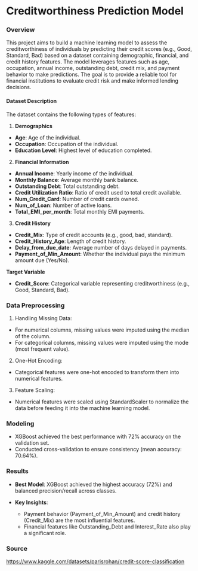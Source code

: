# Creditworthiness Prediction Model

### Overview

This project aims to build a machine learning model to assess the creditworthiness of individuals by predicting their credit scores (e.g., Good, Standard, Bad) based on a dataset containing demographic, financial, and credit history features. The model leverages features such as age, occupation, annual income, outstanding debt, credit mix, and payment behavior to make predictions. The goal is to provide a reliable tool for financial institutions to evaluate credit risk and make informed lending decisions.
#### **Dataset Description**

The dataset contains the following types of features:

1. **Demographics**
- **Age**: Age of the individual.
- **Occupation**: Occupation of the individual.
- **Education Level**: Highest level of education completed.

2. **Financial Information**
- **Annual Income**: Yearly income of the individual.
- **Monthly Balance**: Average monthly bank balance.
- **Outstanding Debt**: Total outstanding debt.
- **Credit Utilization Ratio**: Ratio of credit used to total credit available.
- **Num_Credit_Card**: Number of credit cards owned.
- **Num_of_Loan**: Number of active loans.
- **Total_EMI_per_month**: Total monthly EMI payments.

3. **Credit History**
- **Credit_Mix**: Type of credit accounts (e.g., good, bad, standard).
- **Credit_History_Age**: Length of credit history.
- **Delay_from_due_date**: Average number of days delayed in payments.
- **Payment_of_Min_Amount**: Whether the individual pays the minimum amount due (Yes/No).

**Target Variable**
- **Credit_Score**: Categorical variable representing creditworthiness (e.g., Good, Standard, Bad).
  
### Data Preprocessing

1. Handling Missing Data:
- For numerical columns, missing values were imputed using the median of the column.
- For categorical columns, missing values were imputed using the mode (most frequent value).

2. One-Hot Encoding:
- Categorical features were one-hot encoded to transform them into numerical features.

3. Feature Scaling:
- Numerical features were scaled using StandardScaler to normalize the data before feeding it into the machine learning model.

### Modeling

- XGBoost achieved the best performance with 72% accuracy on the validation set.
- Conducted cross-validation to ensure consistency (mean accuracy: 70.64%).

### Results

- **Best Model**: XGBoost achieved the highest accuracy (72%) and balanced precision/recall across classes.

- **Key Insights**:
    - Payment behavior (Payment_of_Min_Amount) and credit history (Credit_Mix) are the most influential features.
    - Financial features like Outstanding_Debt and Interest_Rate also play a significant role.

### Source

https://www.kaggle.com/datasets/parisrohan/credit-score-classification
